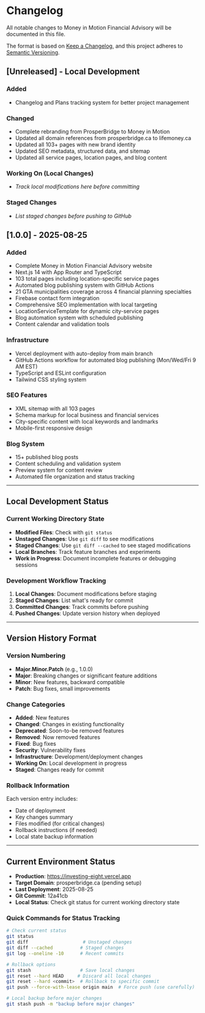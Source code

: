 # Changelog

All notable changes to Money in Motion Financial Advisory will be documented in this file.

The format is based on [Keep a Changelog](https://keepachangelog.com/en/1.0.0/),
and this project adheres to [Semantic Versioning](https://semver.org/spec/v2.0.0.html).

## [Unreleased] - Local Development
### Added
- Changelog and Plans tracking system for better project management

### Changed
- Complete rebranding from ProsperBridge to Money in Motion
- Updated all domain references from prosperbridge.ca to lifemoney.ca
- Updated all 103+ pages with new brand identity
- Updated SEO metadata, structured data, and sitemap
- Updated all service pages, location pages, and blog content

### Working On (Local Changes)
- *Track local modifications here before committing*

### Staged Changes
- *List staged changes before pushing to GitHub*

## [1.0.0] - 2025-08-25
### Added
- Complete Money in Motion Financial Advisory website
- Next.js 14 with App Router and TypeScript
- 103 total pages including location-specific service pages
- Automated blog publishing system with GitHub Actions
- 21 GTA municipalities coverage across 4 financial planning specialties
- Firebase contact form integration
- Comprehensive SEO implementation with local targeting
- LocationServiceTemplate for dynamic city-service pages
- Blog automation system with scheduled publishing
- Content calendar and validation tools

### Infrastructure
- Vercel deployment with auto-deploy from main branch
- GitHub Actions workflow for automated blog publishing (Mon/Wed/Fri 9 AM EST)
- TypeScript and ESLint configuration
- Tailwind CSS styling system

### SEO Features
- XML sitemap with all 103 pages
- Schema markup for local business and financial services
- City-specific content with local keywords and landmarks
- Mobile-first responsive design

### Blog System
- 15+ published blog posts
- Content scheduling and validation system
- Preview system for content review
- Automated file organization and status tracking

---

## Local Development Status

### Current Working Directory State
- **Modified Files**: Check with `git status`
- **Unstaged Changes**: Use `git diff` to see modifications
- **Staged Changes**: Use `git diff --cached` to see staged modifications
- **Local Branches**: Track feature branches and experiments
- **Work in Progress**: Document incomplete features or debugging sessions

### Development Workflow Tracking
1. **Local Changes**: Document modifications before staging
2. **Staged Changes**: List what's ready for commit
3. **Committed Changes**: Track commits before pushing
4. **Pushed Changes**: Update version history when deployed

---

## Version History Format

### Version Numbering
- **Major.Minor.Patch** (e.g., 1.0.0)
- **Major**: Breaking changes or significant feature additions
- **Minor**: New features, backward compatible
- **Patch**: Bug fixes, small improvements

### Change Categories
- **Added**: New features
- **Changed**: Changes in existing functionality
- **Deprecated**: Soon-to-be removed features
- **Removed**: Now removed features
- **Fixed**: Bug fixes
- **Security**: Vulnerability fixes
- **Infrastructure**: Development/deployment changes
- **Working On**: Local development in progress
- **Staged**: Changes ready for commit

### Rollback Information
Each version entry includes:
- Date of deployment
- Key changes summary
- Files modified (for critical changes)
- Rollback instructions (if needed)
- Local state backup information

---

## Current Environment Status
- **Production**: https://investing-eight.vercel.app
- **Target Domain**: prosperbridge.ca (pending setup)
- **Last Deployment**: 2025-08-25
- **Git Commit**: 12a41cb
- **Local Status**: Check git status for current working directory state

### Quick Commands for Status Tracking
```bash
# Check current status
git status
git diff                    # Unstaged changes
git diff --cached          # Staged changes
git log --oneline -10      # Recent commits

# Rollback options
git stash                  # Save local changes
git reset --hard HEAD     # Discard all local changes
git reset --hard <commit>  # Rollback to specific commit
git push --force-with-lease origin main  # Force push (use carefully)

# Local backup before major changes
git stash push -m "backup before major changes"
```